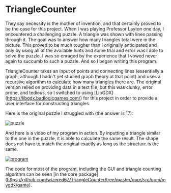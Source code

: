 # TriangleCounter
They say necessity is the mother of invention, and that certainly proved to be the case for this project. When I was playing Professor Layton one day, I encountered a challenging puzzle. A triangle was shown with lines passing through it. The goal was to answer how many triangles total were in the picture. This proved to be much tougher than I originally anticipated and only by using all of the available hints and some trial and error was I able to solve the puzzle. I was so enraged by the experience that I vowed never again to succumb to such a puzzle. And so I began writing this program.

TriangleCounter takes an input of points and connecting lines (essentially a graph, although I hadn't yet studied graph theory at that point) and uses a recursive algorithm to calculate how many triangles there are. The original version relied on providing data in a text file, but this was clunky, error prone, and tedious, so I switched to using [LibGDX] (https://libgdx.badlogicgames.com/) for this project in order to provide a user interface for constructing triangles.

Here is the original puzzle I struggled with (the answer is 17):

![puzzle](https://1.bp.blogspot.com/_qozgm0W_-kE/R8j1u_6WzPI/AAAAAAAAEaA/47nwundYma8/s320/123B.gif)

And here is a video of my program in action. By inputting a triangle similar to the one in the puzzle, it is able to calculate the same result. The shape does not have to match the original exactly as long as the structure is the same.

[![program](https://img.youtube.com/vi/9caxprgu0Wo/0.jpg)](https://www.youtube.com/watch?v=9caxprgu0Wo)

The code for most of the program, including the GUI and triangle counting algorithm can be seen [in the core package] (https://github.com/wizered67/TriangleCounter/tree/master/core/src/com/mygdx/game).
